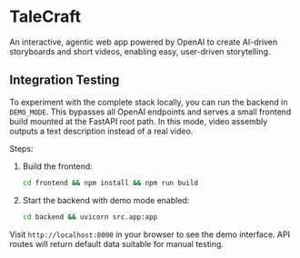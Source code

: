 # TaleCraft
An interactive, agentic web app powered by OpenAI to create AI-driven storyboards and short videos, enabling easy, user-driven storytelling.

## Integration Testing

To experiment with the complete stack locally, you can run the backend in
`DEMO_MODE`. This bypasses all OpenAI endpoints and serves a small frontend build
mounted at the FastAPI root path. In this mode, video assembly outputs a text
description instead of a real video.

Steps:

1. Build the frontend:

   ```bash
   cd frontend && npm install && npm run build
   ```

2. Start the backend with demo mode enabled:

   ```bash
   cd backend && uvicorn src.app:app
   ```

Visit `http://localhost:8000` in your browser to see the demo interface. API
routes will return default data suitable for manual testing.
